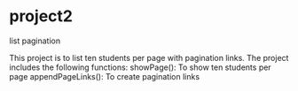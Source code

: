 # project2
 list pagination

This project is to list ten students per page with pagination links.
The project includes the following functions:
showPage(): To show ten students per page
appendPageLinks(): To create pagination links

